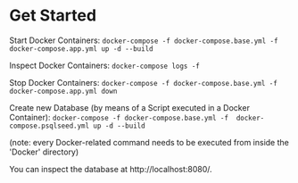 # Get Started  

Start Docker Containers: `docker-compose -f docker-compose.base.yml -f docker-compose.app.yml up -d --build`  

Inspect Docker Containers: `docker-compose logs -f`  

Stop Docker Containers: `docker-compose -f docker-compose.base.yml -f docker-compose.app.yml down`  

Create new Database (by means of a Script executed in a Docker Container): `docker-compose -f docker-compose.base.yml -f 
docker-compose.psqlseed.yml up -d --build`

(note: every Docker-related command needs to be executed from inside the 'Docker' directory)

You can inspect the database at http://localhost:8080/.  